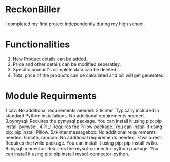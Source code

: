 # ReckonBiller
I completed my first project independently during my high school.

# Functionalities
1. New Product details can be added.
2. Price and other details can be modified seperatley.
3. Specific product's complete data can be deleted.
4. Total price of the products can be calculated and bill will get generated.

# Module Requirments
1.csv: No additional requirements needed.
2.tkinter: Typically included in standard Python installations. No additional requirements needed.
3.pymysql: Requires the pymysql package. You can install it using pip: pip install pymysql.
4.PIL: Requires the Pillow package. You can install it using pip: pip install Pillow.
5.tkinter.messagebox: No additional requirements needed.
6.math, random: No additional requirements needed.
7.twilio.rest: Requires the twilio package. You can install it using pip: pip install twilio.
8.mysql.connector: Requires the mysql-connector-python package. You can install it using pip: pip install mysql-connector-python.

